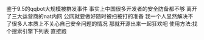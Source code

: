 鉴于9.5的qqbot大规模被群发事件 事实上中国很多开发者的安全防备都不够 离开了三大运营商的nat内网 公网就要做好随时被扫被打的准备
我一个人显然解决不了很多人本质上不关心自己安全问题的情况 那就开源出来一起狂欢吧 使用方法:找个搜索引擎下列表 直接跑
